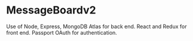 # MessageBoardv2
Use of Node, Express, MongoDB Atlas for back end. React and Redux for front end. Passport OAuth for authentication.
